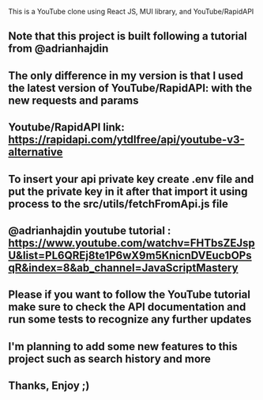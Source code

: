 This is a YouTube clone using React JS, MUI library, and YouTube/RapidAPI
  
## Note that this project is built following a tutorial from @adrianhajdin
 
## The only difference in my version is that I used the latest version of YouTube/RapidAPI: with the new requests and params

## Youtube/RapidAPI link: https://rapidapi.com/ytdlfree/api/youtube-v3-alternative
 
## To insert your api private key create .env file and put the private key in it after that import it using process to the src/utils/fetchFromApi.js file 

## @adrianhajdin youtube tutorial : https://www.youtube.com/watchv=FHTbsZEJspU&list=PL6QREj8te1P6wX9m5KnicnDVEucbOPsqR&index=8&ab_channel=JavaScriptMastery 

## Please if you want to follow the YouTube tutorial make sure to check the API documentation and run some tests to recognize any further updates

## I'm planning to add some new features to this project such as search history and more

## Thanks, Enjoy ;)
